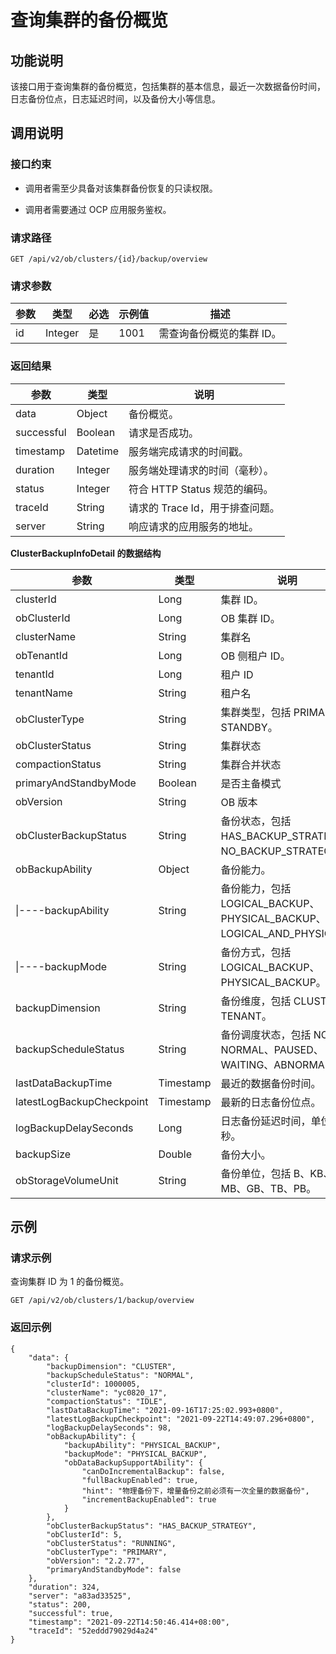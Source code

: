 查询集群的备份概览 
==============================



功能说明 
-------------------------

该接口用于查询集群的备份概览，包括集群的基本信息，最近一次数据备份时间，日志备份位点，日志延迟时间，以及备份大小等信息。

调用说明 
-------------------------

### 接口约束 

* 调用者需至少具备对该集群备份恢复的只读权限。

  

* 调用者需要通过 OCP 应用服务鉴权。

  




### 请求路径 

`GET /api/v2/ob/clusters/{id}/backup/overview`

### 请求参数 



| 参数 |   类型    | 必选 | 示例值  |       描述       |
|----|---------|----|------|----------------|
| id | Integer | 是  | 1001 | 需查询备份概览的集群 ID。 |



### 返回结果 



|     参数     |    类型    |          说明           |
|------------|----------|-----------------------|
| data       | Object   | 备份概览。                 |
| successful | Boolean  | 请求是否成功。               |
| timestamp  | Datetime | 服务端完成请求的时间戳。          |
| duration   | Integer  | 服务端处理请求的时间（毫秒）。       |
| status     | Integer  | 符合 HTTP Status 规范的编码。 |
| traceId    | String   | 请求的 Trace Id，用于排查问题。  |
| server     | String   | 响应请求的应用服务的地址。         |



**ClusterBackupInfoDetail 的数据结构** 


|            参数             |    类型     |                              说明                               |
|---------------------------|-----------|---------------------------------------------------------------|
| clusterId                 | Long      | 集群 ID。                                                        |
| obClusterId               | Long      | OB 集群 ID。                                                     |
| clusterName               | String    | 集群名                                                           |
| obTenantId                | Long      | OB 侧租户 ID。                                                    |
| tenantId                  | Long      | 租户 ID                                                         |
| tenantName                | String    | 租户名                                                           |
| obClusterType             | String    | 集群类型，包括 PRIMARY 和 STANDBY。                                    |
| obClusterStatus           | String    | 集群状态                                                          |
| compactionStatus          | String    | 集群合并状态                                                        |
| primaryAndStandbyMode     | Boolean   | 是否主备模式                                                        |
| obVersion                 | String    | OB 版本                                                         |
| obClusterBackupStatus     | String    | 备份状态，包括HAS_BACKUP_STRATEGY、NO_BACKUP_STRATEGY。                |
| obBackupAbility           | Object    | 备份能力。                                                         |
| \|----backupAbility       | String    | 备份能力，包括  LOGICAL_BACKUP、PHYSICAL_BACKUP、LOGICAL_AND_PHYSICAL。 |
| \|----backupMode          | String    | 备份方式，包括 LOGICAL_BACKUP、PHYSICAL_BACKUP。                       |
| backupDimension           | String    | 备份维度，包括 CLUSTER 和 TENANT。                                     |
| backupScheduleStatus      | String    | 备份调度状态，包括 NONE、NORMAL、PAUSED、WAITING、ABNORMAL。                |
| lastDataBackupTime        | Timestamp | 最近的数据备份时间。                                                    |
| latestLogBackupCheckpoint | Timestamp | 最新的日志备份位点。                                                    |
| logBackupDelaySeconds     | Long      | 日志备份延迟时间，单位为秒。                                                |
| backupSize                | Double    | 备份大小。                                                         |
| obStorageVolumeUnit       | String    | 备份单位，包括 B、KB、MB、GB、TB、PB。                                     |



示例 
-----------------------

### 请求示例 

查询集群 ID 为 1 的备份概览。

`GET /api/v2/ob/clusters/1/backup/overview`

### 返回示例 

```unknow
{
    "data": {
        "backupDimension": "CLUSTER",
        "backupScheduleStatus": "NORMAL",
        "clusterId": 1000005,
        "clusterName": "yc0820_17",
        "compactionStatus": "IDLE",
        "lastDataBackupTime": "2021-09-16T17:25:02.993+0800",
        "latestLogBackupCheckpoint": "2021-09-22T14:49:07.296+0800",
        "logBackupDelaySeconds": 98,
        "obBackupAbility": {
            "backupAbility": "PHYSICAL_BACKUP",
            "backupMode": "PHYSICAL_BACKUP",
            "obDataBackupSupportAbility": {
                "canDoIncrementalBackup": false,
                "fullBackupEnabled": true,
                "hint": "物理备份下，增量备份之前必须有一次全量的数据备份",
                "incrementBackupEnabled": true
            }
        },
        "obClusterBackupStatus": "HAS_BACKUP_STRATEGY",
        "obClusterId": 5,
        "obClusterStatus": "RUNNING",
        "obClusterType": "PRIMARY",
        "obVersion": "2.2.77",
        "primaryAndStandbyMode": false
    },
    "duration": 324,
    "server": "a83ad33525",
    "status": 200,
    "successful": true,
    "timestamp": "2021-09-22T14:50:46.414+08:00",
    "traceId": "52eddd79029d4a24"
}
```


